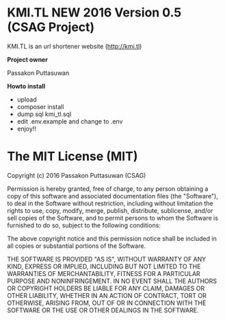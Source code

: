 # KMI.TL NEW 2016 Version 0.5 (CSAG Project)
KMI.TL is an url shortener website (http://kmi.tl)

**Project owner**

Passakon Puttasuwan

**Howto install**
 - upload
 - composer install
 - dump sql kmi_tl.sql
 - edit .env.example and change to .env
 - enjoy!!

The MIT License (MIT)
=====================

Copyright (c) 2016 Passakon Puttasuwan (CSAG)

Permission is hereby granted, free of charge, to any person obtaining a copy
of this software and associated documentation files (the "Software"), to deal
in the Software without restriction, including without limitation the rights
to use, copy, modify, merge, publish, distribute, sublicense, and/or sell
copies of the Software, and to permit persons to whom the Software is
furnished to do so, subject to the following conditions:

The above copyright notice and this permission notice shall be included in
all copies or substantial portions of the Software.

THE SOFTWARE IS PROVIDED "AS IS", WITHOUT WARRANTY OF ANY KIND, EXPRESS OR
IMPLIED, INCLUDING BUT NOT LIMITED TO THE WARRANTIES OF MERCHANTABILITY,
FITNESS FOR A PARTICULAR PURPOSE AND NONINFRINGEMENT. IN NO EVENT SHALL THE
AUTHORS OR COPYRIGHT HOLDERS BE LIABLE FOR ANY CLAIM, DAMAGES OR OTHER
LIABILITY, WHETHER IN AN ACTION OF CONTRACT, TORT OR OTHERWISE, ARISING FROM,
OUT OF OR IN CONNECTION WITH THE SOFTWARE OR THE USE OR OTHER DEALINGS IN
THE SOFTWARE.


